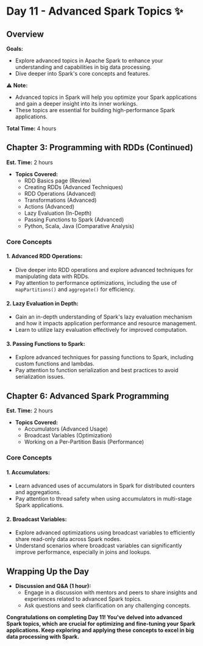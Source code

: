 # Day 11 - Advanced Spark Topics :sparkles:

## Overview
**Goals:**
- Explore advanced topics in Apache Spark to enhance your understanding and capabilities in big data processing.
- Dive deeper into Spark's core concepts and features.

:warning: **Note:**
- Advanced topics in Spark will help you optimize your Spark applications and gain a deeper insight into its inner workings.
- These topics are essential for building high-performance Spark applications.

**Total Time:** 4 hours

## Chapter 3: Programming with RDDs (Continued)
**Est. Time:** 2 hours

- **Topics Covered:**
  - RDD Basics page (Review)
  - Creating RDDs (Advanced Techniques)
  - RDD Operations (Advanced)
  - Transformations (Advanced)
  - Actions (Advanced)
  - Lazy Evaluation (In-Depth)
  - Passing Functions to Spark (Advanced)
  - Python, Scala, Java (Comparative Analysis)

### Core Concepts

#### 1. **Advanced RDD Operations:**
   - Dive deeper into RDD operations and explore advanced techniques for manipulating data with RDDs.
   - Pay attention to performance optimizations, including the use of `mapPartitions()` and `aggregate()` for efficiency.

#### 2. **Lazy Evaluation in Depth:**
   - Gain an in-depth understanding of Spark's lazy evaluation mechanism and how it impacts application performance and resource management.
   - Learn to utilize lazy evaluation effectively for improved computation.

#### 3. **Passing Functions to Spark:**
   - Explore advanced techniques for passing functions to Spark, including custom functions and lambdas.
   - Pay attention to function serialization and best practices to avoid serialization issues.

## Chapter 6: Advanced Spark Programming
**Est. Time:** 2 hours

- **Topics Covered:**
  - Accumulators (Advanced Usage)
  - Broadcast Variables (Optimization)
  - Working on a Per-Partition Basis (Performance)

### Core Concepts

#### 1. **Accumulators:**
   - Learn advanced uses of accumulators in Spark for distributed counters and aggregations.
   - Pay attention to thread safety when using accumulators in multi-stage Spark applications.

#### 2. **Broadcast Variables:**
   - Explore advanced optimizations using broadcast variables to efficiently share read-only data across Spark nodes.
   - Understand scenarios where broadcast variables can significantly improve performance, especially in joins and lookups.

## Wrapping Up the Day

- **Discussion and Q&A (1 hour):**
  - Engage in a discussion with mentors and peers to share insights and experiences related to advanced Spark topics.
  - Ask questions and seek clarification on any challenging concepts.

**Congratulations on completing Day 11! You've delved into advanced Spark topics, which are crucial for optimizing and fine-tuning your Spark applications. Keep exploring and applying these concepts to excel in big data processing with Spark.**
